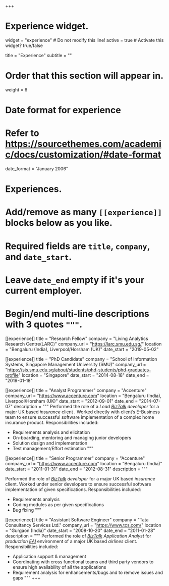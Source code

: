 +++
# Experience widget.
widget = "experience"  # Do not modify this line!
active = true  # Activate this widget? true/false

title = "Experience"
subtitle = ""

# Order that this section will appear in.
weight = 6

# Date format for experience
#   Refer to https://sourcethemes.com/academic/docs/customization/#date-format
date_format = "January 2006"

# Experiences.
#   Add/remove as many `[[experience]]` blocks below as you like.
#   Required fields are `title`, `company`, and `date_start`.
#   Leave `date_end` empty if it's your current employer.
#   Begin/end multi-line descriptions with 3 quotes `"""`.

[[experience]]
  title = "Research Fellow"
  company = "Living Analytics Research Centre(LARC)"
  company_url = "https://larc.smu.edu.sg/"
  location = "Bengaluru (India), Liverpool/Horsham (UK)"
  date_start = "2019-05-02"
  

[[experience]]
  title = "PhD Candidate"
  company = "School of Information Systems, Singapore Management University (SMU)"
  company_url = "https://sis.smu.edu.sg/about/students/phd-students/phd-graduates-profile"
  location = "Singapore"
  date_start = "2014-08-18"
  date_end = "2019-01-18"
 
[[experience]]
  title = "Analyst Programmer"
  company = "Accenture"
  company_url = "https://www.accenture.com"
  location = "Bengaluru (India), Liverpool/Horsham (UK)"
  date_start = "2012-09-01"
  date_end = "2014-07-07"
  description = """
  Performed the role of a *Lead [BizTalk](https://www.microsoft.com/en-us/cloud-platform/biztalk) developer* for a major UK based *insurance* client . Worked directly with client’s E-Business team to ensure successful software implementation of a complex home insurance product. Responsibilities included:
  
* Requirements analysis and elicitation
* On-boarding, mentoring and managing junior developers
* Solution design and implementation
* Test management/Effort estimation
  """


[[experience]]
  title = "Senior Programmer"
  company = "Accenture"
  company_url = "https://www.accenture.com"
  location = "Bengaluru (India)"
  date_start = "2011-01-31"
  date_end = "2012-08-31"
  description = """
  
  Performed the role of  *[BizTalk](https://www.microsoft.com/en-us/cloud-platform/biztalk) developer* for a major UK based *insurance* client. Worked under senior developers to ensure successful software implementation of given specifications. Responsibilities included:
  
* Requirements analysis
* Coding modules as per given specifications
* Bug fixing
  """




[[experience]]
  title = "Assistant Software Engineer"
  company = "Tata Consultancy Services Ltd."
  company_url = "https://www.tcs.com/"
  location = "Gurgaon (India)"
  date_start = "2008-10-20"
  date_end = "2011-01-28"
  description = """
  Performed the role of *[BizTalk](https://www.microsoft.com/en-us/cloud-platform/biztalk) Application Analyst* for *production [EAI](https://en.wikipedia.org/wiki/Enterprise_application_integration)* environment of a major UK based *airlines* client.  Responsibilities included:

  * Application support & management
  * Coordinating with cross functional teams and third party vendors to ensure high availability of all the applications
  * Requirement analysis for enhancements/bugs and to remove issues and gaps
  """
+++
